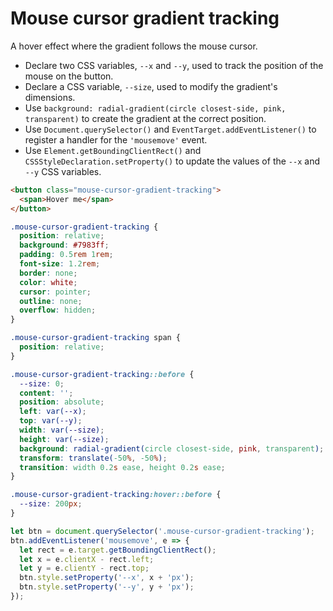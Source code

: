 # Mouse cursor gradient tracking

A hover effect where the gradient follows the mouse cursor.

* Declare two CSS variables, `--x` and `--y`, used to track the position of the mouse on the button.
* Declare a CSS variable, `--size`, used to modify the gradient's dimensions.
* Use `background: radial-gradient(circle closest-side, pink, transparent)` to create the gradient at the correct position.
* Use `Document.querySelector()` and `EventTarget.addEventListener()` to register a handler for the `'mousemove'` event.
* Use `Element.getBoundingClientRect()` and `CSSStyleDeclaration.setProperty()` to update the values of the `--x` and `--y` CSS variables.

```html
<button class="mouse-cursor-gradient-tracking">
  <span>Hover me</span>
</button>
```

```css
.mouse-cursor-gradient-tracking {
  position: relative;
  background: #7983ff;
  padding: 0.5rem 1rem;
  font-size: 1.2rem;
  border: none;
  color: white;
  cursor: pointer;
  outline: none;
  overflow: hidden;
}

.mouse-cursor-gradient-tracking span {
  position: relative;
}

.mouse-cursor-gradient-tracking::before {
  --size: 0;
  content: '';
  position: absolute;
  left: var(--x);
  top: var(--y);
  width: var(--size);
  height: var(--size);
  background: radial-gradient(circle closest-side, pink, transparent);
  transform: translate(-50%, -50%);
  transition: width 0.2s ease, height 0.2s ease;
}

.mouse-cursor-gradient-tracking:hover::before {
  --size: 200px;
}
```

```js
let btn = document.querySelector('.mouse-cursor-gradient-tracking');
btn.addEventListener('mousemove', e => {
  let rect = e.target.getBoundingClientRect();
  let x = e.clientX - rect.left;
  let y = e.clientY - rect.top;
  btn.style.setProperty('--x', x + 'px');
  btn.style.setProperty('--y', y + 'px');
});
```
